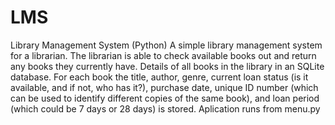 # LMS
Library Management System (Python)
A simple library management system for a librarian. 
The librarian is able to check available books out and return any books they currently have. 
Details of all books in the library in an SQLite database. 
For each book the title, author, genre, current loan status (is it available, and if not, who has it?), purchase date, unique ID number (which can be used to identify different copies of the same book), and loan period (which could be 7 days or 28 days) is stored.
Aplication runs from menu.py
